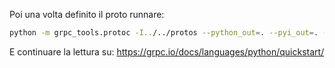 Poi una volta definito il proto runnare:
```sh
python -m grpc_tools.protoc -I../../protos --python_out=. --pyi_out=. --grpc_python_out=. ../../protos/helloworld.proto
```

E continuare la lettura su: https://grpc.io/docs/languages/python/quickstart/ 
